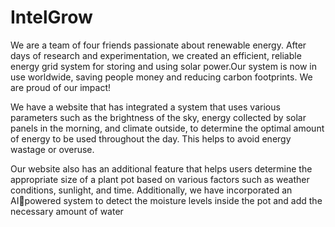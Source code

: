 # IntelGrow
We are a team of four friends passionate about renewable energy. After days of research and experimentation, we created an efficient, reliable energy grid system for storing and using solar power.Our system is now in use worldwide, saving people money and reducing carbon footprints. We are proud of our impact!

We have a website that has integrated a system
that uses various parameters such as the brightness
of the sky, energy collected by solar panels in the
morning, and climate outside, to determine the
optimal amount of energy to be used throughout
the day. This helps to avoid energy wastage or
overuse.

Our website also has an additional feature that
helps users determine the appropriate size of a
plant pot based on various factors such as
weather conditions, sunlight, and time.
Additionally, we have incorporated an AIpowered system to detect the moisture levels
inside the pot and add the necessary amount of
water
